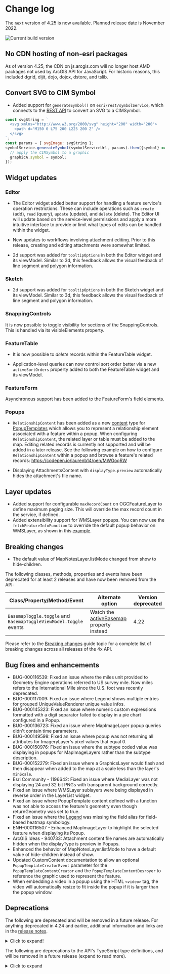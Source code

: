 # Change log

The `next` version of 4.25 is now available.  Planned release date is November 2022.

![Current build version](https://img.shields.io/npm/v/arcgis-js-api/next?label=Current%20build)

## No CDN hosting of non-esri packages

As of version 4.25, the CDN on js.arcgis.com will no longer host AMD packages not used by ArcGIS API for JavaScript. For historic reasons, this included dgrid, dijit, dojo, dojox, dstore, and tslib.

## Convert SVG to CIM Symbol

- Added support for `generateSymbol()` on `esri/rest/symbolService`, which connects to the [REST API](https://developers.arcgis.com/rest/services-reference/enterprise/generate-symbol.htm) to convert an SVG to a CIMSymbol.

```js
const svgString = `
  <svg xmlns="http://www.w3.org/2000/svg" height="200" width="200">
    <path d="M150 0 L75 200 L225 200 Z" />
  </svg>
`;
const params = { svgImage: svgString };
symbolService.generateSymbol(symbolServiceUrl, params).then({symbol} => {
  // apply the CIMSymbol to a graphic
  graphicA.symbol = symbol;
});
```

## Widget updates

### Editor

- The Editor widget added better support for handling a feature service's operation restrictions. These can include operations such as `create` (add), `read` (query), `update` (update), and `delete` (delete). The Editor UI will update based on the service-level permissions and apply a more intuitive interface to provide or limit what types of edits can be handled within the widget.

- New updates to workflows involving attachment editing. Prior to this release, creating and editing attachments were somewhat limited.

- 2d support was added for `tooltipOptions` in both the Editor widget and its viewModel. Similar to 3d, this feedback allows the visual feedback of line segment and polygon information.

### Sketch

- 2d support was added for `tooltipOptions` in both the Sketch widget and its viewModel. Similar to 3d, this feedback allows the visual feedback of line segment and polygon information. 


### SnappingControls

It is now possible to toggle visibility for sections of the SnappingControls. This is handled via its visibleElements property.

### FeatureTable


- It is now possible to _delete_ records within the FeatureTable widget. 

- Application-level queries can now control sort order better via a new `activeSortOrders` property added to both the FeatureTable widget and its viewModel.


### FeatureForm

Asynchronous support has been added to the FeatureForm's field elements. 

### Popups

- `RelationshipContent` has been added as a new [content](https://developers.arcgis.com/javascript/latest/api-reference/esri-popup-content.html) type for [PopupTemplates](https://developers.arcgis.com/javascript/latest/api-reference/esri-PopupTemplate.html) which allows you to represent a relationship element associated with a feature within a popup. When configuring `RelationshipContent`, the related layer or table must be added to the map. Editing related records is currently not supported and will be added in a later release. See the following example on how to configure `RelationshipContent` within a popup and browse a feature's related records: https://codepen.io/laurenb14/pen/MWGoqRW

- Displaying AttachmentsContent with `displayType.preview` automatically hides the attachment's file name.

## Layer updates

- Added support for configurable `maxRecordCount` on OGCFeatureLayer to define maximum paging size. This will override the max record count in the service, if defined.
- Added extensibility support for WMSLayer popups. You can now use the `fetchFeatureInfoFunction` to override the default popup behavior on WMSLayer, as shown in this [example](https://codepen.io/annefitz/pen/abGbVyv).

## Breaking changes

- The default value of MapNotesLayer.listMode changed from show to hide-children.

The following classes, methods, properties and events have been deprecated for at least 2 releases and have now been removed from the API:

| Class/Property/Method/Event | Alternate option | Version deprecated |
|----------|-------------|--------------------|
| `BasemapToggle.toggle` and `BasemapToggleViewModel.toggle` events | Watch the [activeBasemap](https://developers.arcgis.com/javascript/latest/api-reference/esri-widgets-BasemapToggle.html#activeBasemap) property instead | 4.22 |

Please refer to the [Breaking changes](https://developers.arcgis.com/javascript/latest/breaking-changes/) guide topic for a complete list of breaking changes across all releases of the 4x API.

## Bug fixes and enhancements

- BUG-000116539: Fixed an issue where the miles unit provided to Geometry Engine operations referred to US survey mile. Now miles refers to the International Mile since the U.S. foot was recently deprecated.
- BUG-000117009: Fixed an issue where Legend shows multiple entries for grouped UniqueValueRenderer unique value infos.
- BUG-000145323: Fixed an issue where numeric custom expressions formatted with a digit separator failed to display in a pie chart configured in a Popup.
- BUG-000136723: Fixed an issue where MapImageLayer popup queries didn't contain time parameters.
- BUG-000149598: Fixed an issue where popup was not returning all attributes for ImageryLayer's pixel values that equal 0.
- BUG-000150976: Fixed an issue where the subtype coded value was displaying in popups for MapImageLayers rather than the subtype description.
- BUG-000152279: Fixed an issue where a GraphicsLayer would flash and then disappear when added to the map at a scale less than the layer's `minScale`.
- Esri Community - 1196642: Fixed an issue where MediaLayer was not displaying 24 and 32 bit PNGs with transparent background correctly.
- Fixed an issue where WMSLayer sublayers were being displayed in reverse order in the LayerList widget.
- Fixed an issue where PopupTemplate content defined with a function was not able to access the feature's geometry even though returnGeometry was set to true.
- Fixed an issue where the [Legend](/api-reference/esri-widgets-Legend.html) was missing the field alias for field-based heatmap symbology.
- ENH-000116507 - Enhanced MapImageLayer to highlight the selected feature when displaying its Popup.
- ArcGIS Ideas - 940733: Attachment content file names are automatically hidden when the displayType is preview in Popups.
- Enhanced the behavior of MapNotesLayer.listMode to have a default value of hide-children instead of show.
- Updated CustomContent documentation to allow an optional `PopupTemplateCreatorEvent` parameter for the `PopupTemplateContentCreator` and the `PopupTemplateContentDesroyer` to reference the graphic used to represent the feature.
- When embedding a video in a popup using the HTML `<video>` tag, the video will automatically resize to fit inside the popup if it is larger than the popup window.

## Deprecations

The following are deprecated and will be removed in a future release. For anything deprecated in 4.24 and earlier, additional information and links are in the [release notes](https://developers.arcgis.com/javascript/latest/release-notes/#deprecated-classes-properties-methods-events).

<details>
  <summary>Click to expand!</summary>  

* Compatibility with implementations that don't support [async/await](https://developer.mozilla.org/en-US/docs/Learn/JavaScript/Asynchronous/Promises#async_and_await) at runtime, within AMD modules, is deprecated since version 4.25. For example, Angular applications using [esri-loader](https://github.com/Esri/esri-loader) will need to migrate from AMD modules to using [@arcgis/core ES modules](https://developers.arcgis.com/javascript/latest/es-modules/).
* BasemapToggle.toggle deprecated since version 4.22. Watch the activeBasemap property instead.
* CreateWorkflow deprecated since version 4.23. Use CreateFeaturesWorkflow instead.
* CreateWorkflowData.edits deprecated since 4.23. Use CreateFeaturesWorkflow.pendingFeatures to access edits made to the workflow data.
* CreateWorkflowData deprecated since version 4.23. Use CreateFeaturesWorkflowData instead.
* CSVLayerView.effect deprecated since version 4.22. Use featureEffect instead.
* Directions.routeServiceUrl deprecated since version 4.24. Use url from layer instead.
* Directions.routeSymbol deprecated since version 4.24. Use directionLines from layer instead.
* Directions.stopSymbols deprecated since version 4.24. Use RouteStopSymbols from layer instead.
* DirectionsViewModel.highlightSegment deprecated since version 4.24. Use highlight instead.
* DirectionsViewModel.routeServiceUrl deprecated since version 4.24. Use url from layer instead.
* DirectionsViewModel.routeSymbol deprecated since version 4.24. Use directionLines from layer instead.
* DirectionsViewModel.stops deprecated since version 4.24. Use stops from layer instead.
* DirectionsViewModel.stopSymbols deprecated since version 4.24. Use RouteStopSymbols from layer instead.
* Editor.startCreateWorkflowAtFeatureCreation deprecated since version 4.23. Instead use startCreateFeaturesWorkflowAtFeatureCreation
* Editor.startCreateWorkflowAtFeatureEdit deprecated since 4.23
* Editor.startCreateWorkflowAtFeatureTypeSelection deprecated since version 4.23. Instead use startCreateFeaturesWorkflowAtFeatureTypeSelection instead.
* Editor.useDeprecatedCreateWorkflow deprecated since version 4.23. Although new at 4.23, this property was introduced to help migrate from the legacy CreateWorkflow to the updated CreateFeaturesWorkflow. Once CreateWorkflow is fully removed, this property will no longer be necessary.
* EditorViewModel.startCreateWorkflowAtFeatureCreation deprecated since version 4.23. Instead use startCreateFeaturesWorkflowAtFeatureCreation.
* EditorViewModel.startCreateWorkflowAtFeatureEdit deprecated since 4.23
* EditorViewModel.startCreateWorkflowAtFeatureTypeSelection deprecated since version 4.23. Instead use startCreateFeaturesWorkflowAtFeatureTypeSelection.
* Effect.Effect deprecated since version 4.21. Use Effect instead.
* EventAttachedCallback.EventAttachedCallback deprecated since version 4.24. Use reactiveUtils.ReactiveListenerChangeCallback() instead.
* FeatureEffect deprecated since version 4.22. Use esri/layers/support/FeatureEffect instead.
* FeatureFilter deprecated since version 4.22. Use FeatureFilter instead.
* FeatureLayerView.effect deprecated since version 4.22. Use featureEffect instead.
* FeatureTable.fieldConfigs deprecated since version 4.24. Use FieldColumnTemplate via the FeatureTable's tableTemplate.
* FeatureTableViewModel.fieldConfigs deprecated since version 4.24. Use FieldColumnTemplate via the FeatureTable's tableTemplate.
* FieldColumn.config deprecated since version 4.24. Use FieldColumnTemplate via the FeatureTable's tableTemplate.
* FieldColumnConfig deprecated since version 4.24. Use FieldColumnTemplate via the FeatureTable's tableTemplate.
* FieldGroupConfig.visibilityExpression deprecated since version 4.23. Set fields via the GroupElement.visibilityExpression
* FieldGroupConfig deprecated since version 4.23. Set field groupings via the GroupElement.
* GeoJSONLayerView.effect deprecated since version 4.22. Use featureEffect instead.
* HeatmapRenderer.blurRadius is deprecated since version 4.24. Use radius instead.
* HeatmapRenderer.maxPixelIntensity is deprecated since version 4.24. Use maxDensity instead.
* HeatmapRenderer.minPixelIntensity is deprecated since version 4.24. Use minDensity instead.
* ImageParameters deprecated since version 4.24. Use ImageParameters instead.
* InputFieldGroup.visibilityExpression deprecated Since 4.23. Use groupElement.visibilityExpression
* LabelClass.labelExpressionInfo.value deprecated since version 4.5. Use expression instead.
* Lighting deprecated since version 4.24. Use SunLighting instead.
* OGCFeatureLayerView.effect deprecated since version 4.22. Use featureEffect instead.
* PausableWatchHandle.PausableWatchHandle deprecated since version 4.24.
* PrintViewModel.scaleEnabled deprecated since version 4.22. Instead, use TemplateOptions if using the Print widget, or PrintTemplate if calling print() directly.
* PromisedWatchHandle.PromisedWatchHandle deprecated since version 4.24. Use Promise instead.
* promiseUtils.create deprecated since version 4.24. Use Promise instead.
* SearchViewModel.defaultSymbol deprecated since version 4.22. Use defaultSymbols instead.
* SlicePlane deprecated This module was moved in 4.23. Use SlicePlane instead.
* StreamLayerView.effect deprecated since version 4.22. Use featureEffect instead.
* watchUtils.init deprecated since 4.24. Use reactiveUtils.watch() instead.
* watchUtils.on deprecated since 4.24. Use reactiveUtils.on() instead.
* watchUtils.once deprecated since 4.24. Use reactiveUtils.once() instead.
* watchUtils.pausable deprecated Since 4.24.
* watchUtils.watch deprecated since 4.24. Use reactiveUtils.watch() instead.
* watchUtils.when deprecated since 4.24. Use reactiveUtils.when() instead.
* watchUtils.whenDefined deprecated since 4.24. Use reactiveUtils.when() instead.
* watchUtils.whenDefinedOnce deprecated since 4.24. Use reactiveUtils.whenOnce() instead.
* watchUtils.whenEqual deprecated since 4.24. Use reactiveUtils.when() instead
* watchUtils.whenEqualOnce deprecated since 4.24. Use reactiveUtils.whenOnce() instead.
* watchUtils.whenFalse deprecated since 4.24. Use reactiveUtils.when() instead.
* watchUtils.whenFalseOnce deprecated since 4.24. Use reactiveUtils.whenOnce() instead.
* watchUtils.whenNot deprecated since 4.24. Use reactiveUtils.when() instead.
* watchUtils.whenNotOnce deprecated since 4.24. Use reactiveUtils.whenOnce() instead.
* watchUtils.whenOnce deprecated since 4.24. Use reactiveUtils.whenOnce() instead.
* watchUtils.whenTrue deprecated since 4.24. Use reactiveUtils.when() instead.
* watchUtils.whenTrueOnce deprecated since 4.24. Use reactiveUtils.whenOnce() instead.
* watchUtils.whenUndefined deprecated since 4.24. Use reactiveUtils.when() instead.
* watchUtils.whenUndefinedOnce deprecated since 4.24. Use reactiveUtils.whenOnce() instead.
* watchUtils deprecated since version 4.24. Use reactiveUtils instead.
* WFSLayerView.effect deprecated since version 4.22. Use featureEffect instead.

</details>

The following are deprecations to the API's TypeScript type definitions, and will be removed in a future release (expand to read more). 

<details>
<summary>Click to expand</summary>

* `IPromise` deprecated since version 4.25. Use native `Promise` instead.
* Instances of `*Constructor` deprecated since 4.25. Update usage of `__esri.ModuleConstructor` to `typeof __esri.Module`, or `import` the module from typings and change the type assignment to `typeof Module`.

</details>
